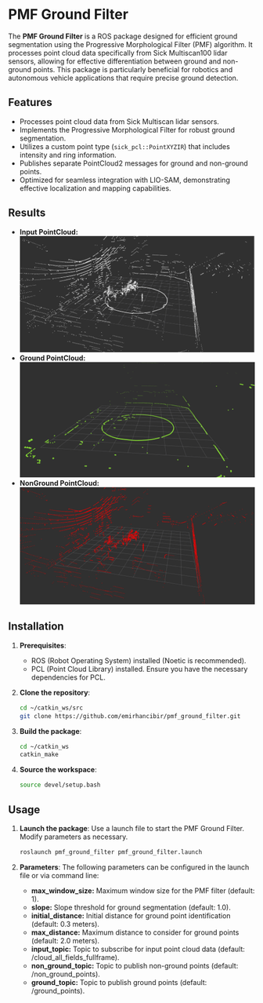# PMF Ground Filter

The **PMF Ground Filter** is a ROS package designed for efficient ground segmentation using the Progressive Morphological Filter (PMF) algorithm. It processes point cloud data specifically from Sick Multiscan100 lidar sensors, allowing for effective differentiation between ground and non-ground points. This package is particularly beneficial for robotics and autonomous vehicle applications that require precise ground detection.

## Features

- Processes point cloud data from Sick Multiscan lidar sensors.
- Implements the Progressive Morphological Filter for robust ground segmentation.
- Utilizes a custom point type (`sick_pcl::PointXYZIR`) that includes intensity and ring information.
- Publishes separate PointCloud2 messages for ground and non-ground points.
- Optimized for seamless integration with LIO-SAM, demonstrating effective localization and mapping capabilities.

## Results
- **Input PointCloud:**
![Input](imgs/input.png)
- **Ground PointCloud:**
![Ground](imgs/ground.png)
- **NonGround PointCloud:**
![NonGround](imgs/non_ground.png)


## Installation

1. **Prerequisites**:
   - ROS (Robot Operating System) installed (Noetic is recommended).
   - PCL (Point Cloud Library) installed. Ensure you have the necessary dependencies for PCL.

2. **Clone the repository**:
   ```bash
   cd ~/catkin_ws/src
   git clone https://github.com/emirhancibir/pmf_ground_filter.git
   ```

3. **Build the package**:

    ```bash
    cd ~/catkin_ws
    catkin_make
    ```
4. **Source the workspace**:
    ```bash
    source devel/setup.bash
    ```

## Usage

1. **Launch the package**: Use a launch file to start the PMF Ground Filter. Modify parameters as necessary.

    ```bash
    roslaunch pmf_ground_filter pmf_ground_filter.launch
    ```
2. **Parameters**: The following parameters can be configured in the launch file or via command line:

    - **max_window_size:** Maximum window size for the PMF filter (default: 1).
    - **slope:** Slope threshold for ground segmentation (default: 1.0).
    - **initial_distance:** Initial distance for ground point identification (default: 0.3 meters).
    - **max_distance:** Maximum distance to consider for ground points (default: 2.0 meters).
    - **input_topic:** Topic to subscribe for input point cloud data (default: /cloud_all_fields_fullframe).
    - **non_ground_topic:** Topic to publish non-ground points (default: /non_ground_points).
    - **ground_topic:** Topic to publish ground points (default: /ground_points).


